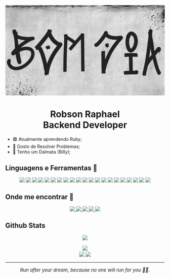<img src="image.png">

<div align="center"><h1>Robson Raphael <br/> Backend Developer</h1></div>

- 🟥 Atualmente aprendendo Ruby;
- 🌱 Gosto de Resolver Problemas;
- 🐶 Tenho um Dalmata (Billy);

## Linguagens e Ferramentas 🥸

<div align="center">
    <img height="55px" src="https://cdn.jsdelivr.net/gh/devicons/devicon/icons/javascript/javascript-original.svg">
    <img height="55px" src="https://cdn.jsdelivr.net/gh/devicons/devicon/icons/html5/html5-original.svg">
    <img height="55px" src="https://cdn.jsdelivr.net/gh/devicons/devicon/icons/css3/css3-original.svg">
    <img height="55px" src="https://cdn.jsdelivr.net/gh/devicons/devicon/icons/typescript/typescript-original.svg">
    <img height="55px" src="https://cdn.jsdelivr.net/gh/devicons/devicon/icons/react/react-original.svg">
    <img height="55px" src="https://cdn.jsdelivr.net/gh/devicons/devicon/icons/nodejs/nodejs-original.svg">
    <img height="55px" src="https://cdn.jsdelivr.net/gh/devicons/devicon/icons/express/express-original.svg">
    <img height="55px" src="https://cdn.jsdelivr.net/gh/devicons/devicon/icons/mongodb/mongodb-original.svg">
    <img height="55px" src="https://cdn.jsdelivr.net/gh/devicons/devicon/icons/nextjs/nextjs-original.svg">
    <img height="55px" src="https://cdn.jsdelivr.net/gh/devicons/devicon/icons/graphql/graphql-plain.svg">
    <img height="55px" src="https://cdn.jsdelivr.net/gh/devicons/devicon/icons/npm/npm-original-wordmark.svg">
    <img height="55px" src="https://cdn.jsdelivr.net/gh/devicons/devicon/icons/yarn/yarn-original.svg">
    <img height="55px" src="https://cdn.jsdelivr.net/gh/devicons/devicon/icons/linux/linux-original.svg">
    <img height="55px" src="https://cdn.jsdelivr.net/gh/devicons/devicon/icons/bash/bash-original.svg">
    <img height="55px" src="https://cdn.jsdelivr.net/gh/devicons/devicon/icons/sass/sass-original.svg">
    <img height="55px" src="https://cdn.jsdelivr.net/gh/devicons/devicon/icons/vscode/vscode-original.svg">
    <img height="55px" src="https://cdn.jsdelivr.net/gh/devicons/devicon/icons/figma/figma-original.svg">
    <img height="55px" src="https://cdn.jsdelivr.net/gh/devicons/devicon/icons/git/git-original-wordmark.svg">
    <img height="55px" src="https://cdn.jsdelivr.net/gh/devicons/devicon/icons/github/github-original.svg">
    <img height="55px" src="https://cdn.jsdelivr.net/gh/devicons/devicon/icons/gimp/gimp-original.svg">
    <img height="55px" src="https://cdn.jsdelivr.net/gh/devicons/devicon/icons/amazonwebservices/amazonwebservices-original.svg">
</div>

## Onde me encontrar 🤔

<div align="center">
    <a href="#">
        <img src="https://img.shields.io/badge/dev.to-0A0A0A?style=for-the-badge&logo=devdotto&logoColor=white">
    </a>
    <a href="mailto:robsonraphaelwork@gmail.com">
        <img src="https://img.shields.io/badge/Gmail-D14836?style=for-the-badge&logo=gmail&logoColor=white">
    </a>
    <a href="https://robsonraphael-portfolio.herokuapp.com/">
        <img src="https://img.shields.io/badge/website-000000?style=for-the-badge&logo=About.me&logoColor=white">
    </a>
    <a href="#">
        <img src=" https://img.shields.io/badge/GitHub-100000?style=for-the-badge&logo=github&logoColor=white">
    </a>
     <a href="https://www.linkedin.com/in/robson-raphael-42a628224/">
        <img src="https://img.shields.io/badge/LinkedIn-0077B5?style=for-the-badge&logo=linkedin&logoColor=white">
    </a>
</div>

## Github Stats

<div align="center">
    <img src="https://github-readme-stats.vercel.app/api/top-langs/?username=robsonraphael&show_icons=true&theme=tokyonight" height="320">
</div>

<p/>

<div align="center">
    <img src="https://github-readme-stats.vercel.app/api/?username=robsonraphael&show_icons=true&theme=tokyonight" height="200">
</div>

<div align="center">
        <img src="https://img.shields.io/github/followers/robsonraphael?style=social" height="22px">
        <img src="https://img.shields.io/github/stars/robsonraphael?style=social" height="22px">
<div>

---

<div align="center" style="font-size: 15px;"><i>Run after your dream, because no one will run for you 🫵🏾.</i></div>
